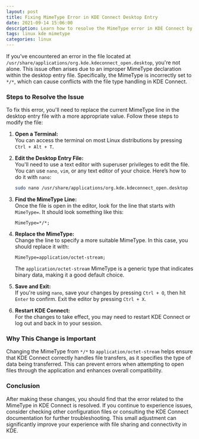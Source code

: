 ```yaml
---
layout: post
title: Fixing MimeType Error in KDE Connect Desktop Entry
date: 2021-09-14 15:06:00
description: Learn how to resolve the MimeType error in KDE Connect by modifying the desktop entry file.
tags: linux kde mimetype
categories: linux
---
```


If you've encountered an error in the file located at `/usr/share/applications/org.kde.kdeconnect_open.desktop`, you're not alone. This issue often arises due to an improper MimeType declaration within the desktop entry file. Specifically, the MimeType is incorrectly set to `*/*`, which can cause conflicts with the file type handling in KDE Connect.

### Steps to Resolve the Issue

To fix this error, you'll need to replace the current MimeType line in the desktop entry file with a more appropriate value. Follow these steps to modify the file:

1. **Open a Terminal:**  
   You can access the terminal on most Linux distributions by pressing `Ctrl + Alt + T`.

2. **Edit the Desktop Entry File:**  
   You'll need to use a text editor with superuser privileges to edit the file. You can use `nano`, `vim`, or any text editor of your choice. Here’s how to do it with `nano`:

   ```bash
   sudo nano /usr/share/applications/org.kde.kdeconnect_open.desktop
   ```

3. **Find the MimeType Line:**  
   Once the file is open in the editor, look for the line that starts with `MimeType=`. It should look something like this:

   ```plaintext
   MimeType=*/*;
   ```

4. **Replace the MimeType:**  
   Change the line to specify a more suitable MimeType. In this case, you should replace it with:

   ```plaintext
   MimeType=application/octet-stream;
   ```

   The `application/octet-stream` MimeType is a generic type that indicates binary data, making it a good default choice.

5. **Save and Exit:**  
   If you're using `nano`, save your changes by pressing `Ctrl + O`, then hit `Enter` to confirm. Exit the editor by pressing `Ctrl + X`.

6. **Restart KDE Connect:**  
   For the changes to take effect, you may need to restart KDE Connect or log out and back in to your session.

### Why This Change is Important

Changing the MimeType from `*/*` to `application/octet-stream` helps ensure that KDE Connect correctly handles file transfers, as it specifies the type of data being transferred. This can prevent errors when attempting to open files through the application and enhances overall compatibility.

### Conclusion

After making these changes, you should find that the error related to the MimeType in KDE Connect is resolved. If you continue to experience issues, consider checking other configuration files or consulting the KDE Connect documentation for further troubleshooting. This small adjustment can significantly improve your experience with file sharing and connectivity in KDE.
